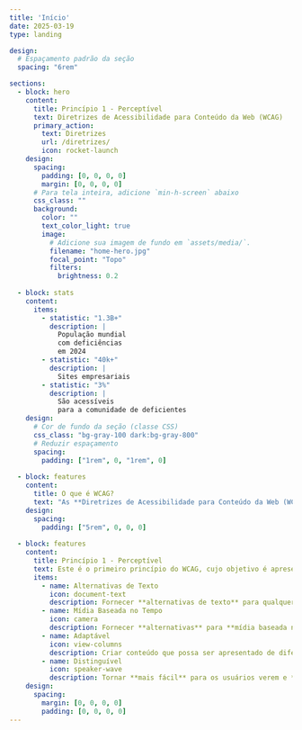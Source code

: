 ```yaml
---
title: 'Início'
date: 2025-03-19
type: landing

design:
  # Espaçamento padrão da seção
  spacing: "6rem"

sections:
  - block: hero
    content:
      title: Princípio 1 - Perceptível
      text: Diretrizes de Acessibilidade para Conteúdo da Web (WCAG)
      primary_action:
        text: Diretrizes
        url: /diretrizes/
        icon: rocket-launch
    design:
      spacing:
        padding: [0, 0, 0, 0]
        margin: [0, 0, 0, 0]
      # Para tela inteira, adicione `min-h-screen` abaixo
      css_class: ""
      background:
        color: ""
        text_color_light: true
        image:
          # Adicione sua imagem de fundo em `assets/media/`.
          filename: "home-hero.jpg"
          focal_point: "Topo"
          filters:
            brightness: 0.2
  
  - block: stats
    content:
      items:
        - statistic: "1.3B+"
          description: |
            População mundial  
            com deficiências  
            em 2024
        - statistic: "40k+"
          description: |
            Sites empresariais
        - statistic: "3%"
          description: |
            São acessíveis   
            para a comunidade de deficientes
    design:
      # Cor de fundo da seção (classe CSS)
      css_class: "bg-gray-100 dark:bg-gray-800"
      # Reduzir espaçamento
      spacing:
        padding: ["1rem", 0, "1rem", 0]
  
  - block: features
    content:
      title: O que é WCAG? 
      text: "As **Diretrizes de Acessibilidade para Conteúdo da Web (WCAG)** foram desenvolvidas com o objetivo de fornecer um padrão único compartilhado para a acessibilidade de conteúdo web que atenda às necessidades de indivíduos, organizações e governos a nível internacional. O WCAG ajuda a criar conteúdo web que seja mais acessível para pessoas com deficiência. Este padrão é composto por 4 princípios: **Perceptível**, **Operável**, **Compreensível** e **Robusto**."
    design: 
      spacing:
        padding: ["5rem", 0, 0, 0]
  
  - block: features
    content:
      title: Princípio 1 - Perceptível
      text: Este é o primeiro princípio do WCAG, cujo objetivo é apresentar informações e componentes de interface de usuário de maneira que os usuários possam **perceber**. Isso significa que a informação apresentada aos usuários **não pode ser invisível a todos os seus sentidos**.
      items:
        - name: Alternativas de Texto
          icon: document-text
          description: Fornecer **alternativas de texto** para qualquer **conteúdo não textual** para que possa ser transformado em outras formas que as pessoas precisam, como impressão em grande formato, braille, fala, símbolos ou linguagem mais simples.
        - name: Mídia Baseada no Tempo
          icon: camera
          description: Fornecer **alternativas** para **mídia baseada no tempo**.
        - name: Adaptável
          icon: view-columns
          description: Criar conteúdo que possa ser apresentado de diferentes maneiras (por exemplo, layout mais simples) **sem perder informação ou estrutura**.
        - name: Distinguível
          icon: speaker-wave
          description: Tornar **mais fácil** para os usuários verem e **ouvirem o conteúdo**, incluindo separar o primeiro plano do fundo.
    design: 
      spacing:
        margin: [0, 0, 0, 0]
        padding: [0, 0, 0, 0]
---
```

